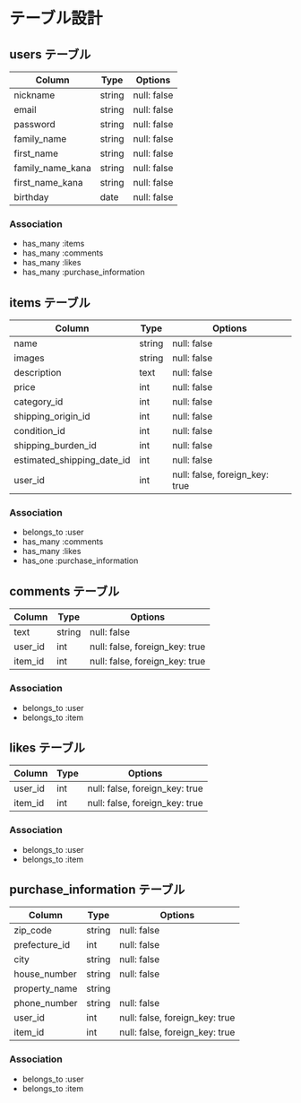 # テーブル設計

## users テーブル

| Column           | Type   | Options     |
| ---------------- | ------ | ----------- |
| nickname         | string | null: false |
| email            | string | null: false |
| password         | string | null: false |
| family_name      | string | null: false |
| first_name       | string | null: false |
| family_name_kana | string | null: false |
| first_name_kana  | string | null: false |
| birthday         | date   | null: false |

### Association

- has_many :items
- has_many :comments
- has_many :likes
- has_many :purchase_information

## items テーブル

| Column                     | Type    | Options                        |
| -------------------------- | ------- | ------------------------------ |
| name                       | string  | null: false                    |
| images                     | string  | null: false                    |
| description                | text    | null: false                    |
| price                      | int     | null: false                    |
| category_id                | int     | null: false                    |
| shipping_origin_id         | int     | null: false                    |
| condition_id               | int     | null: false                    |
| shipping_burden_id         | int     | null: false                    |
| estimated_shipping_date_id | int     | null: false                    |
| user_id                    | int     | null: false, foreign_key: true |

### Association

- belongs_to :user
- has_many :comments
- has_many :likes
- has_one :purchase_information

## comments テーブル

| Column  | Type      | Options                        |
| ------- | --------- | ------------------------------ |
| text    | string    | null: false                    |
| user_id | int       | null: false, foreign_key: true |
| item_id | int       | null: false, foreign_key: true |

### Association

- belongs_to :user
- belongs_to :item

## likes テーブル

| Column  | Type       | Options                        |
| ------- | ---------- | ------------------------------ |
| user_id | int        | null: false, foreign_key: true |
| item_id | int        | null: false, foreign_key: true |

### Association

- belongs_to :user
- belongs_to :item

## purchase_information テーブル

| Column        | Type       | Options                        |
| ------------- | ---------- | ------------------------------ |
| zip_code      | string     | null: false                    |
| prefecture_id | int        | null: false                    |
| city          | string     | null: false                    |
| house_number  | string     | null: false                    |
| property_name | string     |                                |
| phone_number  | string     | null: false                    |
| user_id       | int        | null: false, foreign_key: true |
| item_id       | int        | null: false, foreign_key: true |

### Association

- belongs_to :user
- belongs_to :item